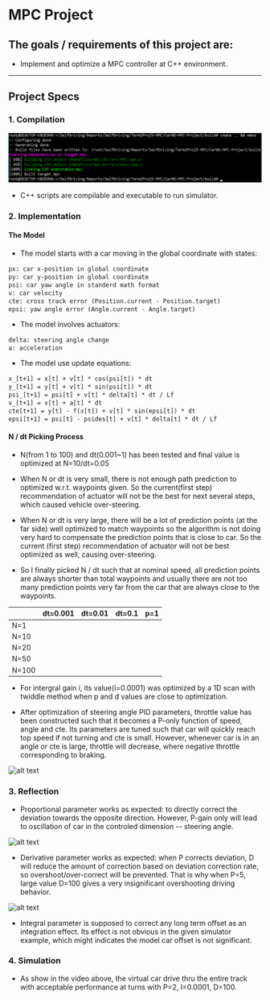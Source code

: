 # MPC Project

## The goals / requirements of this project are:

* Implement and optimize a MPC controller at C++ environment.

[//]: # (Image References)
[image1]: ./Compile.PNG
[video1]: ./P.gif
[video2]: ./PID.gif
[video3]: ./Braking.gif

---

## Project Specs

### 1. Compilation

![alt text][image1]

* C++ scripts are compilable and executable to run simulator.

### 2. Implementation

#### The Model

* The model starts with a car moving in the global coordinate with states: 

```
px: car x-position in global coordinate 
py: car y-position in global coordinate 
psi: car yaw angle in standerd math format 
v: car velocity
cte: cross track error (Position.current - Position.target)
epsi: yaw angle error (Angle.current - Angle.target)
```

* The model involves actuators:
```
delta: steering angle change
a: acceleration
```

* The model use update equations:

```
x_[t+1] = x[t] + v[t] * cos(psi[t]) * dt
y_[t+1] = y[t] + v[t] * sin(psi[t]) * dt
psi_[t+1] = psi[t] + v[t] * delta[t] * dt / Lf
v_[t+1] = v[t] + a[t] * dt
cte[t+1] = y[t] - f(x[t]) + v[t] * sin(epsi[t]) * dt
epsi[t+1] = psi[t] - psides[t] + v[t] * delta[t] * dt / Lf

```

#### N / dt Picking Process

* N(from 1 to 100) and dt(0.001~1) has been tested and final value is optimized at N=10/dt=0.05

* When N or dt is very small, there is not enough path prediction to optimized w.r.t. waypoints given. So the current(first step) recommendation of actuator will not be the best for next several steps, which caused vehicle over-steering.

* When N or dt is very large, there will be a lot of prediction points (at the far side) well optimized to match waypoints so the algorithm is not doing very hard to compensate the prediction points that is close to car. So the current (first step) recommendation of actuator will not be best optimized as well, causing over-steering.

* So I finally picked N / dt such that at nominal speed, all prediction points are always shorter than total waypoints and usually there are not too many prediction points very far from the car that are always close to the waypoints.

|       | dt=0.001  | dt=0.01   | dt=0.1     | p=1       |
|-------|-----------|-----------|------------|-----------|
|N=1    |         |      |     |           |
|N=10   |         |         |         |           |
|N=20   |         |         |       |           |
|N=50   |      |      |        |         |
|N=100  |         |         |       |           |

* For intergral gain i, its value(i=0.0001) was optimized by a 1D scan with twiddle method when p and d values are close to optimization.

* After optimization of steering angle PID parameters, throttle value has been constructed such that it becomes a P-only function of speed, angle and cte. Its parameters are tuned such that car will quickly reach top speed if not turning and cte is small. However, whenever car is in an angle or cte is large, throttle will decrease, where negative throttle corresponding to braking.

![alt text][video3]

### 3. Reflection

* Proportional parameter works as expected: to directly correct the deviation towards the opposite direction. However, P-gain only will lead to oscillation of car in the controled dimension -- steering angle.

![alt text][video1]

* Derivative parameter works as expected: when P corrects deviation, D will reduce the amount of correction based on deviation correction rate, so overshoot/over-correct will be prevented. That is why when P=5, large value D=100 gives a very insignificant overshooting driving behavior.

![alt text][video2]

* Integral parameter is supposed to correct any long term offset as an integration effect. Its effect is not obvious in the given simulator example, which might indicates the model car offset is not significant.

### 4. Simulation

* As show in the video above, the virtual car drive thru the entire track with acceptable performance at turns with P=2, I=0.0001, D=100.
